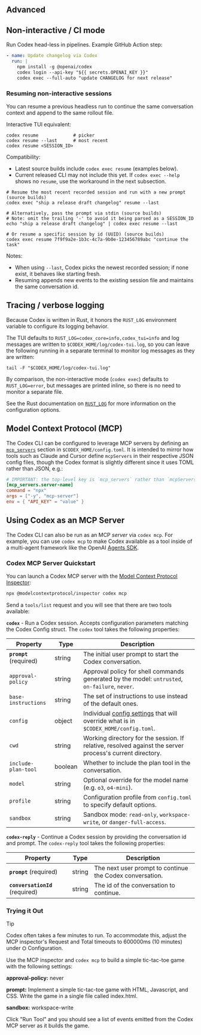## Advanced

## Non-interactive / CI mode

Run Codex head-less in pipelines. Example GitHub Action step:

```yaml
- name: Update changelog via Codex
  run: |
    npm install -g @openai/codex
    codex login --api-key "${{ secrets.OPENAI_KEY }}"
    codex exec --full-auto "update CHANGELOG for next release"
```

### Resuming non-interactive sessions

You can resume a previous headless run to continue the same conversation context and append to the same rollout file.

Interactive TUI equivalent:

```shell
codex resume             # picker
codex resume --last      # most recent
codex resume <SESSION_ID>
```

Compatibility:

- Latest source builds include `codex exec resume` (examples below).
- Current released CLI may not include this yet. If `codex exec --help` shows no `resume`, use the workaround in the next subsection.

```shell
# Resume the most recent recorded session and run with a new prompt (source builds)
codex exec "ship a release draft changelog" resume --last

# Alternatively, pass the prompt via stdin (source builds)
# Note: omit the trailing '-' to avoid it being parsed as a SESSION_ID
echo "ship a release draft changelog" | codex exec resume --last

# Or resume a specific session by id (UUID) (source builds)
codex exec resume 7f9f9a2e-1b3c-4c7a-9b0e-123456789abc "continue the task"
```

Notes:

- When using `--last`, Codex picks the newest recorded session; if none exist, it behaves like starting fresh.
- Resuming appends new events to the existing session file and maintains the same conversation id.

## Tracing / verbose logging

Because Codex is written in Rust, it honors the `RUST_LOG` environment variable to configure its logging behavior.

The TUI defaults to `RUST_LOG=codex_core=info,codex_tui=info` and log messages are written to `$CODEX_HOME/log/codex-tui.log`, so you can leave the following running in a separate terminal to monitor log messages as they are written:

```
tail -F "$CODEX_HOME/log/codex-tui.log"
```

By comparison, the non-interactive mode (`codex exec`) defaults to `RUST_LOG=error`, but messages are printed inline, so there is no need to monitor a separate file.

See the Rust documentation on [`RUST_LOG`](https://docs.rs/env_logger/latest/env_logger/#enabling-logging) for more information on the configuration options.

## Model Context Protocol (MCP)

The Codex CLI can be configured to leverage MCP servers by defining an [`mcp_servers`](./config.md#mcp_servers) section in `$CODEX_HOME/config.toml`. It is intended to mirror how tools such as Claude and Cursor define `mcpServers` in their respective JSON config files, though the Codex format is slightly different since it uses TOML rather than JSON, e.g.:

```toml
# IMPORTANT: the top-level key is `mcp_servers` rather than `mcpServers`.
[mcp_servers.server-name]
command = "npx"
args = ["-y", "mcp-server"]
env = { "API_KEY" = "value" }
```

## Using Codex as an MCP Server

The Codex CLI can also be run as an MCP _server_ via `codex mcp`. For example, you can use `codex mcp` to make Codex available as a tool inside of a multi-agent framework like the OpenAI [Agents SDK](https://platform.openai.com/docs/guides/agents).

### Codex MCP Server Quickstart
You can launch a Codex MCP server with the [Model Context Protocol Inspector](https://modelcontextprotocol.io/legacy/tools/inspector):

``` bash
npx @modelcontextprotocol/inspector codex mcp
```
Send a `tools/list` request and you will see that there are two tools available:

**`codex`** - Run a Codex session. Accepts configuration parameters matching the Codex Config struct. The `codex` tool takes the following properties:

Property           | Type     | Description
-------------------|----------|----------------------------------------------------------------------------------------------------------
**`prompt`** (required)             | string   | The initial user prompt to start the Codex conversation.
`approval-policy`    | string   | Approval policy for shell commands generated by the model: `untrusted`, `on-failure`, `never`.
`base-instructions`  | string   | The set of instructions to use instead of the default ones.
`config`             | object   | Individual [config settings](https://github.com/openai/codex/blob/main/docs/config.md#config) that will override what is in `$CODEX_HOME/config.toml`.
`cwd`                | string   | Working directory for the session. If relative, resolved against the server process's current directory.
`include-plan-tool`  | boolean  | Whether to include the plan tool in the conversation.
`model`             | string   | Optional override for the model name (e.g. `o3`, `o4-mini`).
`profile`            | string   | Configuration profile from `config.toml` to specify default options.
`sandbox`           | string   | Sandbox mode: `read-only`, `workspace-write`, or `danger-full-access`.

**`codex-reply`** - Continue a Codex session by providing the conversation id and prompt. The `codex-reply` tool takes the following properties:

Property   | Type   | Description
-----------|--------|---------------------------------------------------------------
**`prompt`** (required)     | string | The next user prompt to continue the Codex conversation.
**`conversationId`** (required)  | string | The id of the conversation to continue.

### Trying it Out
> [!TIP]
> Codex often takes a few minutes to run. To accommodate this, adjust the MCP inspector's Request and Total timeouts to 600000ms (10 minutes) under ⛭ Configuration.

Use the MCP inspector and `codex mcp` to build a simple tic-tac-toe game with the following settings:

**approval-policy:** never

**prompt:** Implement a simple tic-tac-toe game with HTML, Javascript, and CSS. Write the game in a single file called index.html.

**sandbox:** workspace-write

Click "Run Tool" and you should see a list of events emitted from the Codex MCP server as it builds the game.
